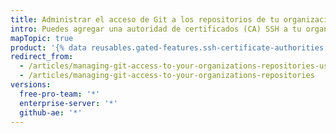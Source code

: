 ```yaml
---
title: Administrar el acceso de Git a los repositorios de tu organización
intro: Puedes agregar una autoridad de certificados (CA) SSH a tu organización y permitir que los miembros accedan a los repositorios de la organización sobre Git mediante claves firmadas por la CA SSH.
mapTopic: true
product: '{% data reusables.gated-features.ssh-certificate-authorities %}'
redirect_from:
  - /articles/managing-git-access-to-your-organizations-repositories-using-ssh-certificate-authorities/
  - /articles/managing-git-access-to-your-organizations-repositories
versions:
  free-pro-team: '*'
  enterprise-server: '*'
  github-ae: '*'
---
```


